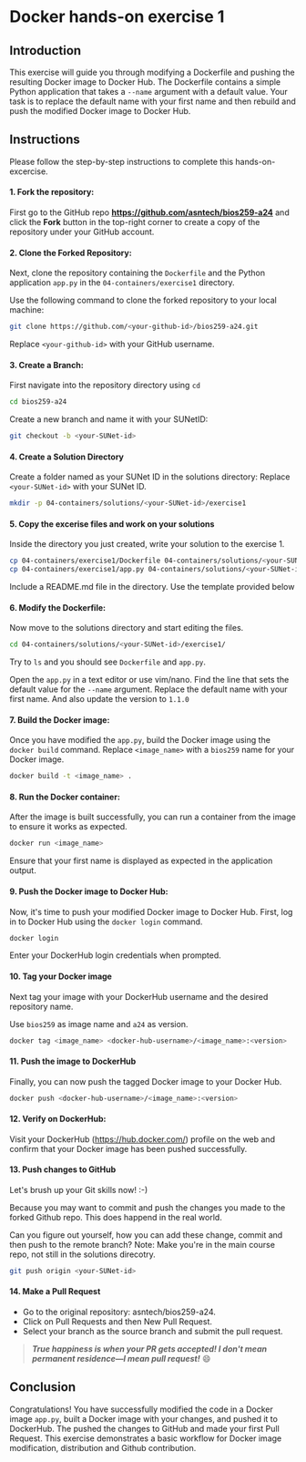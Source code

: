 # Docker hands-on exercise 1

## Introduction

This exercise will guide you through modifying a Dockerfile and pushing the resulting Docker image to Docker Hub. The Dockerfile contains a simple Python application that takes a ``--name`` argument with a default value. Your task is to replace the default name with your first name and then rebuild and push the modified Docker image to Docker Hub.

## Instructions
Please follow the step-by-step instructions to complete this hands-on-excercise.

#### 1. **Fork the repository**:
First go to the GitHub repo **https://github.com/asntech/bios259-a24** and click the **Fork** button in the top-right corner to create a copy of the repository under your GitHub account.

#### 2. **Clone the Forked Repository**: 
Next, clone the repository containing the `Dockerfile` and the Python application `app.py` in the `04-containers/exercise1` directory.

Use the following command to clone the forked repository to your local machine:
    
```bash
git clone https://github.com/<your-github-id>/bios259-a24.git   
```

Replace `<your-github-id>` with your GitHub username.


#### 3. **Create a Branch**:

First navigate into the repository directory using `cd`

```bash
cd bios259-a24
```
Create a new branch and name it with your SUNetID:
```bash
git checkout -b <your-SUNet-id>
```

#### 4. Create a Solution Directory
Create a folder named as your SUNet ID in the solutions directory:
Replace `<your-SUNet-id>` with your SUNet ID.

```bash
mkdir -p 04-containers/solutions/<your-SUNet-id>/exercise1
```

#### 5. Copy the excerise files and work on your solutions
Inside the directory you just created, write your solution to the exercise 1.

```bash
cp 04-containers/exercise1/Dockerfile 04-containers/solutions/<your-SUNet-id>/exercise1/
cp 04-containers/exercise1/app.py 04-containers/solutions/<your-SUNet-id>/exercise1/
```
Include a README.md file in the directory. Use the template provided below


#### 6. **Modify the Dockerfile**:

Now move to the solutions directory and start editing the files.

```bash
cd 04-containers/solutions/<your-SUNet-id>/exercise1/
```
Try to `ls` and you should see `Dockerfile` and `app.py`.

Open the `app.py` in a text editor or use vim/nano. Find the line that sets the default value for the `--name` argument. Replace the default name with your first name. And also update the version to `1.1.0`


#### 7. **Build the Docker image**:
Once you have modified the `app.py`, build the Docker image using the `docker build` command. Replace `<image_name>` with a `bios259` name for your Docker image.

```bash
docker build -t <image_name> .
```

#### 8. **Run the Docker container**:
After the image is built successfully, you can run a container from the image to ensure it works as expected.

```bash
docker run <image_name>
```
Ensure that your first name is displayed as expected in the application output.

#### 9. **Push the Docker image to Docker Hub**:

Now, it's time to push your modified Docker image to Docker Hub. First, log in to Docker Hub using the `docker login` command.

```bash
docker login
```

Enter your DockerHub login credentials when prompted.

#### 10. Tag your Docker image
Next tag your image with your DockerHub username and the desired repository name.

Use `bios259` as image name and `a24` as version.

```bash
docker tag <image_name> <docker-hub-username>/<image_name>:<version>
```

#### 11. Push the image to DockerHub
Finally, you can now push the tagged Docker image to your Docker Hub.

```bash
docker push <docker-hub-username>/<image_name>:<version>
```

#### 12. Verify on DockerHub:
Visit your DockerHub (https://hub.docker.com/) profile on the web and confirm that your Docker image has been pushed successfully.

#### 13. Push changes to GitHub
Let's brush up your Git skills now! :-)

Because you may want to commit and push the changes you made to the forked Github repo. This does happend in the real world.

Can you figure out yourself, how you can add these change, commit and then push to the remote branch?
Note: Make you're in the main course repo, not still in the solutions direcotry.

```bash
git push origin <your-SUNet-id>
```

#### 14. Make a Pull Request
- Go to the original repository: asntech/bios259-a24.
- Click on Pull Requests and then New Pull Request. 
- Select your branch as the source branch and submit the pull request.

> ***True happiness is when your PR gets accepted! I don't mean permanent residence—I mean pull request!*** 😄

## Conclusion

Congratulations! You have successfully modified the code in a Docker image `app.py`, built a Docker image with your changes, and pushed it to DockerHub. The pushed the changes to GitHub and made your first Pull Request. This exercise demonstrates a basic workflow for Docker image modification, distribution and Github contribution.
